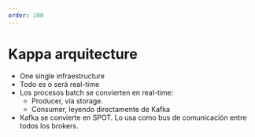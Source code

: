 ```yaml
---
order: 100
---
```


# Kappa arquitecture
- One single infraestructure
- Todo es o será real-time
- Los procesos batch se convierten en real-time:
    - Producer, vía storage.
    - Consumer, leyendo directamente de Kafka
- Kafka se convierte en SPOT. Lo usa como bus de comunicación entre todos los brokers.